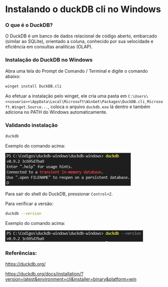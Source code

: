 # Instalando o duckDB cli no Windows

### O que é o DuckDB?

O DuckDB é um banco de dados relacional de código aberto, embarcado (similar ao SQLite), orientado a coluna, conhecido por sua velocidade e eficiência em consultas analíticas (OLAP). 

### Instalação do DuckDB no Windows

Abra uma tela do Prompt de Comando / Terminal e digite o comando abaixo:

``` bash copy
winget install DuckDB.cli
```

Ao efetuar a instalação pelo winget, ele cria uma pasta em `C:\Users\<<usuario>>\AppData\Local\Microsoft\WinGet\Packages\DuckDB.cli_Microsoft.Winget.Source...`, coloca o arquivo `duckdb.exe` lá dentro e também adiciona no PATH do Windows automaticamente.

### Validando instalação

``` bash copy
duckdb
```

Exemplo do comando acima:

![Alt text](image.png)

Para sair do shell do DuckDB, pressionar `Control+Z`.

Para verificar a versão:

``` bash copy
duckdb --version
```
Exemplo do comando acima:

![Alt text](image-1.png)


### Referências:
https://duckdb.org/

https://duckdb.org/docs/installation/?version=latest&environment=cli&installer=binary&platform=win

